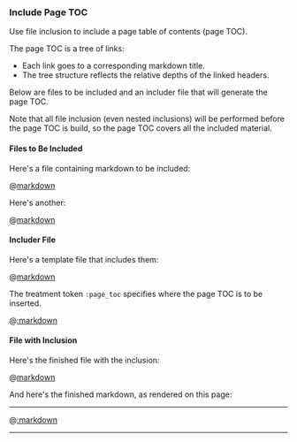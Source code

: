 ### Include Page TOC

Use file inclusion to include a page table of contents (page TOC).

The page TOC is a tree of links:

- Each link goes to a corresponding markdown title.
- The tree structure reflects the relative depths of the linked headers.

Below are files to be included and an includer file that will generate the page TOC.

Note that all file inclusion (even nested inclusions) will be performed before the page TOC is build, so the page TOC covers all the included material.

#### Files to Be Included

Here's a file containing markdown to be included:

@[markdown](markdown_0.md)

Here's another:

@[markdown](markdown_1.md)

#### Includer File

Here's a template file that includes them:

@[markdown](includer.md)

The treatment token ```:page_toc``` specifies where the page TOC is to be inserted.

@[:markdown](../interface.md)

#### File with Inclusion

Here's the finished file with the inclusion:

@[markdown](included.md)

And here's the finished markdown, as rendered on this page:

---

@[:markdown](included.md)

---
